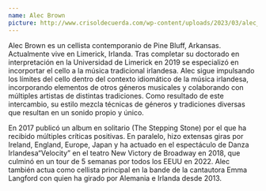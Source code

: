 ```yaml
---
name: Alec Brown
picture: http://www.crisoldecuerda.com/wp-content/uploads/2023/03/alec_brown300x300.png
---
```


Alec Brown es un cellista contemporanio de Pine Bluff, Arkansas. Actualmente vive en Limerick, Irlanda. Tras completar su doctorado en interpretación en la Universidad de Limerick en 2019 se especializó en incorportar el cello a la música tradicional irlandesa. Alec sigue impulsando los límites del cello dentro del contexto idiomático de la música irlandesa, incorporando elementos de otros géneros musicales y colaborando con múltiples artistas de distintas tradiciones. Como resultado de este intercambio, su estilo mezcla técnicas de géneros y tradiciones diversas que resultan en un sonido propio y único.

En 2017 publicó un album en solitario (The Stepping Stone) por el que ha recibido múltiples críticas positivas. En paralelo, hizo extensas giras por Ireland, England, Europe, Japan y ha actuado en el espectáculo de Danza Irlandesa“Velocity” en el teatro New Victory de Broadway en 2018, que culminó en un tour de 5 semanas por todos los EEUU en 2022. Alec también actua como cellista principal en la bande de la cantautora Emma Langford con quien ha girado por Alemania e Irlanda desde 2013.
